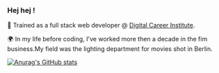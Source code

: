 ### Hej hej !

:rocket: Trained as a full stack web developer @ [Digital Career Institute](https://digitalcareerinstitute.org/courses/web-development-course).

:earth_africa: In my life before coding, I've worked more then a decade in the fim business.My field was the lighting department for movies shot in Berlin.

[![Anurag's GitHub stats](https://github-readme-stats.vercel.app/api?username=normenme)](https://github.com/anuraghazra/github-readme-stats)

